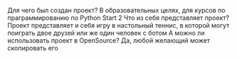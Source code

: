 Для чего был создан проект?
 В образовательных целях, для курсов по праграммированию по Python Start 2
Что из себя представляет проект?
 Проект представляет и себя игру в настольный теннис, в которой могут поиграть двое друзей или же один человек с ботом
А можно ли использовать проект в OpenSource?
 Да, любой желающий может скопировать его

